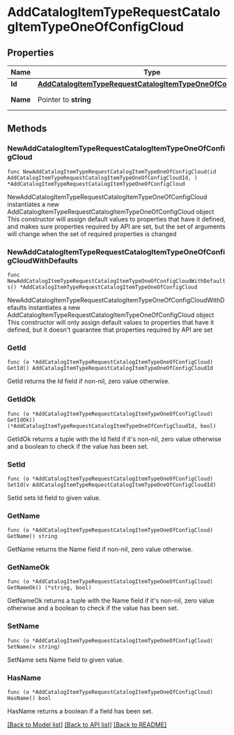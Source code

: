 # AddCatalogItemTypeRequestCatalogItemTypeOneOfConfigCloud

## Properties

Name | Type | Description | Notes
------------ | ------------- | ------------- | -------------
**Id** | [**AddCatalogItemTypeRequestCatalogItemTypeOneOfConfigCloudId**](AddCatalogItemTypeRequestCatalogItemTypeOneOfConfigCloudId.md) |  | 
**Name** | Pointer to **string** | The cloud name | [optional] 

## Methods

### NewAddCatalogItemTypeRequestCatalogItemTypeOneOfConfigCloud

`func NewAddCatalogItemTypeRequestCatalogItemTypeOneOfConfigCloud(id AddCatalogItemTypeRequestCatalogItemTypeOneOfConfigCloudId, ) *AddCatalogItemTypeRequestCatalogItemTypeOneOfConfigCloud`

NewAddCatalogItemTypeRequestCatalogItemTypeOneOfConfigCloud instantiates a new AddCatalogItemTypeRequestCatalogItemTypeOneOfConfigCloud object
This constructor will assign default values to properties that have it defined,
and makes sure properties required by API are set, but the set of arguments
will change when the set of required properties is changed

### NewAddCatalogItemTypeRequestCatalogItemTypeOneOfConfigCloudWithDefaults

`func NewAddCatalogItemTypeRequestCatalogItemTypeOneOfConfigCloudWithDefaults() *AddCatalogItemTypeRequestCatalogItemTypeOneOfConfigCloud`

NewAddCatalogItemTypeRequestCatalogItemTypeOneOfConfigCloudWithDefaults instantiates a new AddCatalogItemTypeRequestCatalogItemTypeOneOfConfigCloud object
This constructor will only assign default values to properties that have it defined,
but it doesn't guarantee that properties required by API are set

### GetId

`func (o *AddCatalogItemTypeRequestCatalogItemTypeOneOfConfigCloud) GetId() AddCatalogItemTypeRequestCatalogItemTypeOneOfConfigCloudId`

GetId returns the Id field if non-nil, zero value otherwise.

### GetIdOk

`func (o *AddCatalogItemTypeRequestCatalogItemTypeOneOfConfigCloud) GetIdOk() (*AddCatalogItemTypeRequestCatalogItemTypeOneOfConfigCloudId, bool)`

GetIdOk returns a tuple with the Id field if it's non-nil, zero value otherwise
and a boolean to check if the value has been set.

### SetId

`func (o *AddCatalogItemTypeRequestCatalogItemTypeOneOfConfigCloud) SetId(v AddCatalogItemTypeRequestCatalogItemTypeOneOfConfigCloudId)`

SetId sets Id field to given value.


### GetName

`func (o *AddCatalogItemTypeRequestCatalogItemTypeOneOfConfigCloud) GetName() string`

GetName returns the Name field if non-nil, zero value otherwise.

### GetNameOk

`func (o *AddCatalogItemTypeRequestCatalogItemTypeOneOfConfigCloud) GetNameOk() (*string, bool)`

GetNameOk returns a tuple with the Name field if it's non-nil, zero value otherwise
and a boolean to check if the value has been set.

### SetName

`func (o *AddCatalogItemTypeRequestCatalogItemTypeOneOfConfigCloud) SetName(v string)`

SetName sets Name field to given value.

### HasName

`func (o *AddCatalogItemTypeRequestCatalogItemTypeOneOfConfigCloud) HasName() bool`

HasName returns a boolean if a field has been set.


[[Back to Model list]](../README.md#documentation-for-models) [[Back to API list]](../README.md#documentation-for-api-endpoints) [[Back to README]](../README.md)


